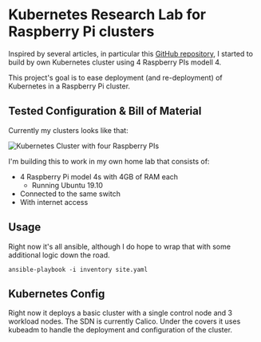# Kubernetes Research Lab for Raspberry Pi clusters

Inspired by several articles, in particular this [GitHub repository](https://github.com/jduncan-rva/kube-pi-lab), I started to build by own Kubernetes cluster using 4 Raspberry PIs modell 4. 

This project's goal is to ease deployment (and re-deployment) of Kubernetes in a Raspberry Pi cluster. 

## Tested Configuration & Bill of Material

Currently my clusters looks like that:

![Kubernetes Cluster with four Raspberry PIs](http://images/raspi_cluster.png)

I'm building this to work in my own home lab that consists of:

* 4 Raspberry Pi model 4s with 4GB of RAM each
  * Running Ubuntu 19.10
* Connected to the same switch
* With internet access

## Usage 

Right now it's all ansible, although I do hope to wrap that with some additional logic down the road. 

`ansible-playbook -i inventory site.yaml`

## Kubernetes Config 

Right now it deploys a basic cluster with a single control node and 3 workload nodes. The SDN is currently Calico. Under the covers it uses kubeadm to handle the deployment and configuration of the cluster.